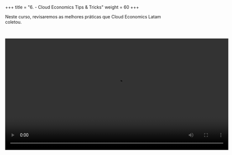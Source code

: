 +++ 
title = "6. - Cloud Economics Tips & Tricks" 
weight = 60
+++

Neste curso, revisaremos as melhores práticas que Cloud Economics Latam coletou.

<br>

<video src="https://ee-assets-prod-us-east-1.s3.us-east-1.amazonaws.com/modules/3b13502c24d042f7941ef888bac23e9c/v1/TipsTricks.mp4" type="video/mp4" width="720" controls></video>
